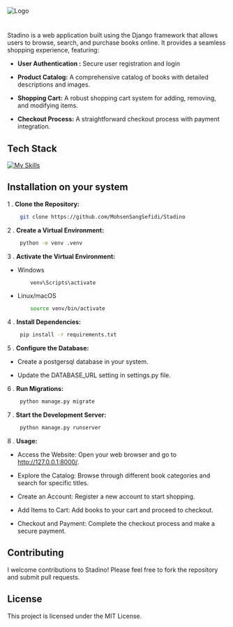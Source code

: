 
![Logo](https://s32.picofile.com/file/8481356268/logo.png)


#

Stadino is a web application built using the Django framework that allows users to browse, search, and purchase books online. It provides a seamless shopping experience, featuring:

- **User Authentication :** Secure user registration and login

- **Product Catalog:** A comprehensive catalog of books with detailed descriptions and images.

- **Shopping Cart:** A robust shopping cart system for adding, removing, and modifying items.

- **Checkout Process:** A straightforward checkout process with payment integration.


## Tech Stack

[![My Skills](https://skillicons.dev/icons?i=js,html,css,django,python)](https://skillicons.dev)


## Installation on your system

1 . **Clone the Repository:**

```bash
    git clone https://github.com/MohsenSangSefidi/Stadino
```

2 . **Create a Virtual Environment:**

```bash
    python -m venv .venv
```

3 . **Activate the Virtual Environment:**

- Windows

    ```bash
        venv\Scripts\activate
    ```

- Linux/macOS

    ```bash
        source venv/bin/activate
    ```

4 . **Install Dependencies:**

```bash
    pip install -r requirements.txt
```

5 . **Configure the Database:**

- Create a postgersql database in your system.

- Update the DATABASE_URL setting in settings.py file.

6 . **Run Migrations:**

```bash
    python manage.py migrate
```

7 . **Start the Development Server:**

```bash
    python manage.py runserver
```

8 . **Usage:**

- Access the Website: Open your web browser and go to http://127.0.0.1:8000/.

- Explore the Catalog: Browse through different book categories and search for specific titles.

- Create an Account: Register a new account to start shopping.

- Add Items to Cart: Add books to your cart and proceed to checkout.

- Checkout and Payment: Complete the checkout process and make a secure payment.

## Contributing

I welcome contributions to Stadino! Please feel free to fork the repository and submit pull requests.


## License

This project is licensed under the MIT License.